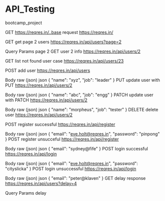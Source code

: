 # API_Testing

bootcamp_project
﻿

GET
https://reqres.in/..base request
https://reqres.in/
﻿

GET
get page 2 users
https://reqres.in/api/users?page=2
﻿

Query Params
page
2
GET
user 2 info
https://reqres.in/api/users/2
﻿

GET
list not found user case
https://reqres.in/api/users/23
﻿

POST
add user
https://reqres.in/api/users
﻿

Body
raw (json)
json
{
    "name": "xyz",
    "job": "leader"
}
PUT
update user with PUT
https://reqres.in/api/users/2
﻿

Body
raw (json)
json
{
    "name": "abc",
    "job": "engg"
}
PATCH
update user with PATCH
https://reqres.in/api/users/2
﻿

Body
raw (json)
json
{
    "name": "morpheus",
    "job": "tester"
}
DELETE
delete user
https://reqres.in/api/users/2
﻿

POST
register successful
https://reqres.in/api/register
﻿

Body
raw (json)
json
{
    "email": "eve.holt@reqres.in",
    "password": "pinpong"
}
POST
register unsucceful
https://reqres.in/api/register
﻿

Body
raw (json)
json
{
    "email": "sydney@fife"
}
POST
login successful
https://reqres.in/api/login
﻿

Body
raw (json)
json
{
    "email": "eve.holt@reqres.in",
    "password": "cityslicka"
}
POST
login unsuccessful
https://reqres.in/api/login
﻿

Body
raw (json)
json
{
    "email": "peter@klaven"
}
GET
delay response
https://reqres.in/api/users?delay=4
﻿

Query Params
delay
